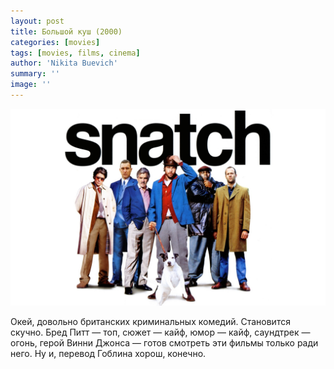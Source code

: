 ```yaml
---
layout: post
title: Большой куш (2000)
categories: [movies]
tags: [movies, films, cinema]
author: 'Nikita Buevich'
summary: ''
image: ''
---
```


<img class="poster" src="/static/blog/posters/snatch.jpg" alt="Snatch">  

Окей, довольно британских криминальных комедий. Становится скучно. Бред Питт — топ, сюжет — кайф, юмор — кайф, саундтрек — огонь, герой Винни Джонса — готов смотреть эти фильмы только ради него. Ну и, перевод Гоблина хорош, конечно.

